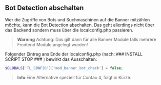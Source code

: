 ## Bot Detection abschalten

Wer die Zugriffe von Bots und Suchmaschinen auf die Banner mitzählen möchte,
kann die Bot Detection abschalten. Das geht allerdings nicht über das Backend
sondern muss über die localconfig.php passieren.

> **Warning** Achtung: Das gilt dann für alle Banner Module falls mehrere Frontend Module angelegt wurden!

Folgender Eintrag ans Ende der localconfig.php (nach: ### INSTALL SCRIPT STOP ### )
bewirkt das Ausschalten:

```php
$GLOBALS['TL_CONFIG']['mod_banner_bot_check'] = false;
```

> **Info** Eine Alternative speziell für Contao 4, folgt in Kürze.
